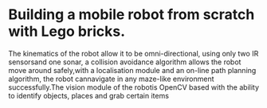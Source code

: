 # Building a mobile robot from scratch with Lego bricks.
The kinematics of the robot allow it to be omni-directional, using only two IR sensorsand one sonar, a collision avoidance algorithm allows the robot move around safely,with a localisation module and an on-line path planning algorithm, the robot cannavigate in any maze-like environment successfully.The vision module of the robotis OpenCV based with the ability to identify objects, places and grab certain items

